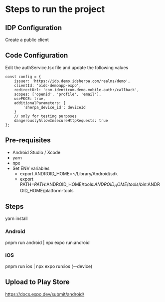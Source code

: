 # Steps to run the project

## IDP Configuration

Create a public client

## Code Configuration

Edit the authService.tsx file and update the following values

```
const config = {
    issuer: 'https://idp.demo.idsherpa.com/realms/demo',
    clientId: 'oidc-demoapp-expo',
    redirectUrl: 'com.identicum.demo.mobile.auth:/callback',
    scopes: ['openid', 'profile', 'email'],
    usePKCE: true,
    additionalParameters: {
        'sherpa_device_id': deviceId
    }
    // only for testing purposes
    dangerouslyAllowInsecureHttpRequests: true
};
```

## Pre-requisites

- Android Studio / Xcode
- yarn
- npx
- Set ENV variables
  - export ANDROID_HOME=~/Library/Android/sdk
  - export PATH=$PATH:$ANDROID_HOME/tools:$ANDROID_HOME/tools/bin:$ANDROID_HOME/platform-tools

## Steps

yarn install

### Android

pnpm run android | npx expo run:android

### iOS

pnpm run ios | npx expo run:ios (--device)

## Upload to Play Store

https://docs.expo.dev/submit/android/
